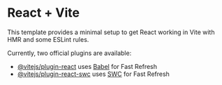 # React + Vite

This template provides a minimal setup to get React working in Vite with HMR and some ESLint rules.

Currently, two official plugins are available:

- [@vitejs/plugin-react](https://github.com/vitejs/vite-plugin-react/blob/main/packages/plugin-react/README.md) uses [Babel](https://babeljs.io/) for Fast Refresh
- [@vitejs/plugin-react-swc](https://github.com/vitejs/vite-plugin-react-swc) uses [SWC](https://swc.rs/) for Fast Refresh

<!-- Jag ber om ursäkt

Jag skriver för att uttrycka min uppriktiga ursäkt för att jag kom sent till att lämna min uppgifet . Tyvärr arbetade jag ensam med ett projekt och tappade bort tiden.

Inledningsvis kontaktade jag min grupp för att samarbeta om projektet, men tyvärr fick jag inget svar. Detta ledde mig att fokusera på projektet själv och jag försummade att arbeta så noggrant på stylingen som jag borde ha gjort. Detta deltog i att jag spenderade mer tid på projektet än jag förväntade mig, vilket gjorde att jag kom för sent

Jag förstår att punktlighet är viktig och jag ber om ursäkt för att jag inte prioriterar min tid effektivt. Jag tar fullt ansvar för mina handlingar och försäkrar dig att jag kommer att arbeta hårt för att se till att detta inte händer igen i framtiden.

Tack för din förståelse.

Med vänliga hälsningar,
Khaled Almelhem -->
